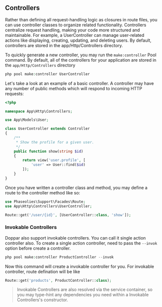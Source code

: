 ## Controllers
Rather than defining all request-handling logic as closures in route files, you can use controller classes to organize related functionality. Controllers centralize request handling, making your code more structured and maintainable. For example, a UserController can manage user-related actions like displaying, creating, updating, and deleting users. By default, controllers are stored in the app/Http/Controllers directory.

To quickly generate a new controller, you may run the `make:controller` Pool command. By default, all of the controllers for your application are stored in the `app/Http/Controllers` directory

```php
php pool make:controller UserController
```

Let's take a look at an example of a basic controller. A controller may have any number of public methods which will respond to incoming HTTP requests:
```php
<?php

namespace App\Http\Controllers;

use App\Models\User;

class UserController extends Controller
{
    /**
     * Show the profile for a given user.
     */
    public function show(string $id)
    {
        return view('user.profile', [
            'user' => User::find($id)
        ]);
    }
}
```

Once you have written a controller class and method, you may define a route to the controller method like so:
```php
use Phaseolies\Support\Facades\Route;
use App\Http\Controllers\UserController;

Route::get('/user/{id}', [UserController::class, 'show']);
```

### Invokable Controllers
Doppar also support invokable controllers. You can call it single action controller also. To create a single action controller, need to pass the `--invok` option before create a controller.
```php
php pool make:controller ProductController --invok
```
Now this command will create a invokable controller for you. For invokable controller, route defination will be like
```php
Route::get('products', ProductController::class);
```

> Invokable Controllers are also resolved via the service container, so you may type-hint any dependencies you need within a Invokable Controllers's constructor.

